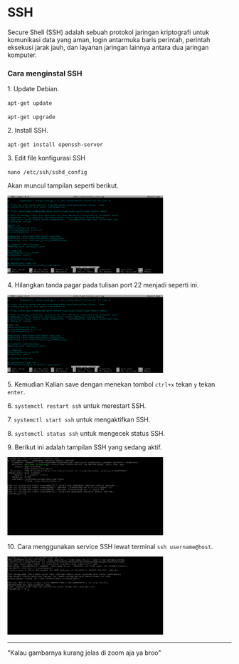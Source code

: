 # SSH
<p>Secure Shell (SSH) adalah sebuah protokol jaringan kriptografi untuk komunikasi data yang aman, login antarmuka baris perintah, perintah eksekusi jarak jauh, dan layanan jaringan lainnya antara dua jaringan komputer.</p>
<h3>Cara menginstal SSH</h3>
<p>1. Update Debian.</p>
<p><code>apt-get update</code></p>
<p><code>apt-get upgrade</code></p>
<p>2. Install SSH.</p>
<p><code>apt-get install openssh-server</code></p>
<p>3. Edit file konfigurasi SSH</p>
<p><code>nano /etc/ssh/sshd_config</code></p>
<p>Akan muncul tampilan seperti berikut.</p>
<img src="https://github.com/rofisikunyuk/SSH/blob/main/Screenshot/VirtualBox_DEBIAN10%5BSERVER%5D_07_02_2022_13_57_43.png" width="350" height="175">
<p>4. Hilangkan tanda pagar pada tulisan port 22 menjadi seperti ini.</p>
<img src="https://github.com/rofisikunyuk/SSH/blob/main/Screenshot/VirtualBox_DEBIAN10%5BSERVER%5D_07_02_2022_13_58_02.png" width="350" height="175">
<p>5. Kemudian Kalian save dengan menekan tombol <code>ctrl+x</code> tekan <code>y</code> tekan <code>enter</code>.</p>
<p>6. <code>systemctl restart ssh</code> untuk merestart SSH.</p>
<p>7. <code>systemctl start ssh</code> untuk mengaktifkan SSH.</p>
<p>8. <code>systemctl status ssh</code> untuk mengecek status SSH.</p>
<p>9. Berikut ini adalah tampilan SSH yang sedang aktif.</p>
<img src="https://github.com/rofisikunyuk/SSH/blob/main/Screenshot/VirtualBox_DEBIAN10%5BSERVER%5D_07_02_2022_13_58_27.png" width="350" height="175">
<p>10. Cara menggunakan service SSH lewat terminal <code>ssh username@host</code>.</p>
<img src="https://github.com/rofisikunyuk/SSH/blob/main/Screenshot/ssh%20terminal.png" width="350" height="175"><hr>
<p>"Kalau gambarnya kurang jelas di zoom aja ya broo"</p>
